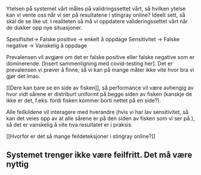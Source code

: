 Ytelsen på systemet vårt måles på validringssettet vårt, så hvilken ytelse kan vi vente oss når vi ser på resultatene i stingray online?
Ideelt sett, så skal de se like ut. I realiteten så må vi oppdatere valideringssettet vårt når de dukker opp nye situasjoner.

Spesifisitet-> Falske positive -> enkelt å oppdage
Sensitivitet -> Falske negative -> Vanskelig å oppdage 

Prevalensen vil avgjøre om det er falske positive eller falske negative som er dominerende. [Insert sammenligning med covid-testing her].
Det er prevalensen vi prøver å finne, så vi kan på mange måter ikke vite hvor bra vi gjør det lmao.

[[Dere kan bare se en side av fisken]], så performance vil være avhengig av hvor vidt sårene er distriburt uniformt på begge siden av fisken (kanskje de ikke er det, f.eks. fordi fisken kommer borti nettet på en side?).

Alle feilkildene vil interagere med hverandre (hvis vi har lav sensitivitet, så kan det veies opp av at alle sårene er på den siden av fisken som vi ser på.), så det er vanskelig å vite hva resultatet er i praksis.

[[Hvorfor er det så mange feildeteksjoner i stingray online?]]


## Systemet trenger ikke være feilfritt. Det må være nyttig
